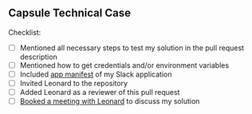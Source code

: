 ## Capsule Technical Case

Checklist:

- [ ] Mentioned all necessary steps to test my solution in the pull request description
- [ ] Mentioned how to get credentials and/or environment variables
- [ ] Included [app manifest](https://api.slack.com/reference/manifests#exporting) of my Slack application
- [ ] Invited Leonard to the repository
- [ ] Added Leonard as a reviewer of this pull request
- [ ] [Booked a meeting with Leonard](https://calendly.com/leonard-capsule/) to discuss my solution
